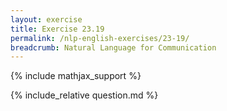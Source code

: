 ```yaml
---
layout: exercise
title: Exercise 23.19
permalink: /nlp-english-exercises/23-19/
breadcrumb: Natural Language for Communication
---
```


{% include mathjax_support %}

<div><i class="arrow-up" data-chapter="nlp-english-exercises" data-exercise="ex_19" data-rating="0"></i></div>
{% include_relative question.md %}
